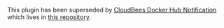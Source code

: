 This plugin has been superseded by [CloudBees Docker Hub Notification](https://wiki.jenkins-ci.org/display/JENKINS/CloudBees+Docker+Hub+Notification)
 which lives in [this repository](https://github.com/jenkinsci/dockerhub-notification-plugin).
